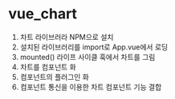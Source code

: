 # vue_chart

1. 차트 라이브러라 NPM으로 설치
2. 설치된 라이브러리를 import로 App.vue에서 로딩
3. mounted() 라이프 사이클 훅에서 차트를 그림
4. 차트를 컴포넌트 화
5. 컴포넌트의 플러그인 화
6. 컴포넌트 통신을 이용한 차트 컴포넌트 기능 결합
